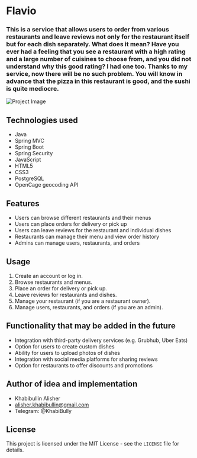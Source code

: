 # Flavio

### This is a service that allows users to order from various restaurants and leave reviews not only for the restaurant itself but for each dish separately. What does it mean?  Have you ever had a feeling that you see a restaurant with a high rating and a large number of cuisines to choose from, and you did not understand why this good rating? I had one too.  Thanks to my service, now there will be no such problem. You will know in advance that the pizza in this restaurant is good, and the sushi is quite mediocre.

![Project Image](https://sun9-78.userapi.com/impg/6Y5Whn6jlm2owflh-mOgEiZ0o_BID9euQgbNWQ/Sa-WFuY0Yp8.jpg?size=1072x468&quality=96&sign=80abffb539c4b7f9617fb79914eb2c6f&type=album)

## Technologies used
- Java
- Spring MVC
- Spring Boot
- Spring Security
- JavaScript
- HTML5
- CSS3
- PostgreSQL
- OpenCage geocoding API

## Features
- Users can browse different restaurants and their menus
- Users can place orders for delivery or pick up
- Users can leave reviews for the restaurant and individual dishes
- Restaurants can manage their menu and view order history
- Admins can manage users, restaurants, and orders

## Usage
1. Create an account or log in.
2. Browse restaurants and menus.
3. Place an order for delivery or pick up.
4. Leave reviews for restaurants and dishes.
5. Manage your restaurant (if you are a restaurant owner).
6. Manage users, restaurants, and orders (if you are an admin).

## Functionality that may be added in the future
- Integration with third-party delivery services (e.g. Grubhub, Uber Eats)
- Option for users to create custom dishes
- Ability for users to upload photos of dishes
- Integration with social media platforms for sharing reviews
- Option for restaurants to offer discounts and promotions

## Author of idea and implementation
- Khabibullin Alisher
- alisher.khabibullin@gmail.com
- Telegram: @KhabiBully

## License
This project is licensed under the MIT License - see the `LICENSE` file for details.
